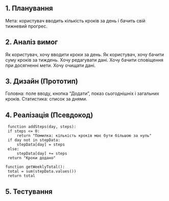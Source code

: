 ## 1. Планування
Мета: користувач вводить кількість кроків за день і бачить свій тижневий прогрес.
## 2. Аналіз вимог 
Як користувач, хочу вводити кроки за день. 
Як користувач, хочу бачити суму кроків за тиждень. 
Хочу редагувати дані.
Хочу бачити сповіщення при досягненні мети.
Хочу очищати дані.

## 3. Дизайн (Прототип)
Головна: поле вводу, кнопка “Додати”, показ сьогоднішніх і загальних кроків.
Статистика: список за днями.


## 4. Реалізація (Псевдокод)
   ```pseudo
	function addSteps(day, steps):
    if steps <= 0:
        return "Помилка: кількість кроків має бути більшою за нуль"
    if day not in stepData:
        stepData[day] = steps
    else:
        stepData[day] += steps
    return "Кроки додано"

function getWeeklyTotal():
    total = sum(stepData.values())
    return total
  ```
## 5. Тестування

   
